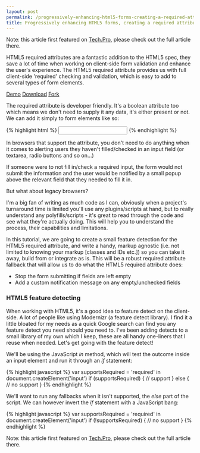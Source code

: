 ```yaml
---
layout: post
permalink: /progressively-enhancing-html5-forms-creating-a-required-attribute-fallback-with-jquery
title: Progressively enhancing HTML5 forms, creating a required attribute fallback with jQuery
---
```


Note: this article first featured on [Tech.Pro](//tech.pro/tutorial/1318/progressively-enhancing-html5-forms-creating-a--required--attribute-fallback-with-jquery), please check out the full article there.

HTML5 required attributes are a fantastic addition to the HTML5 spec, they save a lot of time when working on client-side form validation and enhance the user's experience. The HTML5 required attribute provides us with full client-side 'required' checking and validation, which is easy to add to several types of form elements.

<div class="download-box">
	<a href="//toddmotto.com/labs/required-fallback" onclick="_gaq.push(['_trackEvent', 'Click', 'Demo Required Fallback, 'Required Fallback Demo']);">Demo</a>
	<a href="//toddmotto.com/labs/required-fallback/required-fallback.zip" onclick="_gaq.push(['_trackEvent', 'Click', 'Download Required Fallback, 'Required Fallback Download']);">Download</a>
	<a href="//github.com/toddmotto/required-fallback" onclick="_gaq.push(['_trackEvent', 'Click', 'Fork Required Fallback', 'Required Fallback Fork']);">Fork</a>
</div>

The required attribute is developer friendly. It's a boolean attribute too which means we don't need to supply it any data, it's either present or not. We can add it simply to form elements like so:

{% highlight html %}
<input type="text" required>
{% endhighlight %}

In browsers that support the attribute, you don't need to do anything when it comes to alerting users they haven't filled/checked in an input field (or textarea, radio buttons and so on...)

If someone were to not fill in/check a required input, the form would not submit the information and the user would be notified by a small popup above the relevant field that they needed to fill it in.

But what about legacy browsers?

I'm a big fan of writing as much code as I can, obviously when a project's turnaround time is limited you'll use any plugins/scripts at hand, but to really understand any polyfills/scripts - it's great to read through the code and see what they're actually doing. This will help you to understand the process, their capabilities and limitations.

In this tutorial, we are going to create a small feature detection for the HTML5 required attribute, and write a handy, markup agnostic (i.e. not limited to knowing your markup [classes and IDs etc.]) so you can take it away, build from or integrate as is. This will be a robust required attribute fallback that will allow us to do what the HTML5 required attribute does:

- Stop the form submitting if fields are left empty
- Add a custom notification message on any empty/unchecked fields

### HTML5 feature detecting
When working with HTML5, it's a good idea to feature detect on the client-side. A lot of people like using Modernizr (a feature detect library). I find it a little bloated for my needs as a quick Google search can find you any feature detect you need should you need to. I've been adding detects to a small library of my own which I keep, these are all handy one-liners that I reuse when needed. Let's get going with the feature detect!

We'll be using the JavaScript _in_ method, which will test the outcome inside an input element and run it through an _if_ statement:

{% highlight javascript %}
var supportsRequired = 'required' in document.createElement('input')
if (supportsRequired) {
	// support
} else {
	// no support
}
{% endhighlight %}

We'll want to run any fallbacks when it isn't supported, the _else_ part of the script. We can however invert the _if_ statement with a JavaScript bang:

{% highlight javascript %}
var supportsRequired = 'required' in document.createElement('input')
if (!supportsRequired) {
	// no support
}
{% endhighlight %}

Note: this article first featured on [Tech.Pro](//tech.pro/tutorial/1318/progressively-enhancing-html5-forms-creating-a--required--attribute-fallback-with-jquery), please check out the full article there.

<div style="display:none;">
### Adding the required attributes
This is easily done as you can see from the introduction, adding a required attribute to our markup is really simple (here I've created a quick form with some different input fields). The below fields include various input types: _text_, _email_, _tel_, _url_, _radio_, _checkbox_ as well as the _textarea_ element. Let's add the required attributes where appropriate (we only need to add the required attribute once to radio and checkboxes with the same _name_ attribute):

{% highlight html %}
<form class="form" action="/" method="post">
	<div class="form-row">
		<label for="name" class="form-label">Name *</label>
		<div class="form-field">
			<input id="name" name="name" placeholder="Please enter your name" type="text" required>
		</div>
	</div>
	<div class="form-row">
		<label for="email" class="form-label">Email *</label>
		<div class="form-field">
			<input id="email" name="email" placeholder="Please enter your email address" type="email" required>
		</div>
	</div>
	<div class="form-row">
		<label for="radio" class="form-label">Radio Buttons *</label>
		<div class="form-field">
			<span class="form-radios">Select 1: </span>
			<input id="radio" name="radiobutton" value="selection-one" type="radio" required>
			<span class="form-radios">Select 2: </span>
			<input name="radiobutton" value="selection-two" type="radio">
		</div>
	</div>
	<div class="form-row">
		<label for="checkbox" class="form-label">Checkboxes *</label>
		<div class="form-field">
			<span class="form-radios">Select 1: </span>
			<input id="checkbox" name="checkbox" type="checkbox" required>
			<span class="form-radios">Select 2: </span>
			<input name="checkbox" type="checkbox">
		</div>
	</div>
	<div class="form-row">
		<label for="tel" class="form-label">Telephone *</label>
		<div class="form-field">
			<input id="tel" name="telephone" placeholder="Please enter your number" type="tel" required>
		</div>
	</div>
	<div class="form-row">
		<label for="website" class="form-label">Website *</label>
		<div class="form-field">
			<input id="website" name="website" placeholder="Begin with http://" type="url" required>
		</div>
	</div>
	<div class="form-row">
		<label for="message" class="form-label">Message *</label>
		<div class="form-field">
			<textarea id="message" name="message" placeholder="Include all the details you can" required></textarea>
		</div>
	</div>
	<div class="form-row">
		<button name="submit" type="submit" class="form-submit">Send Email</button>
	</div>
</form>
{% endhighlight %}

### Required attribute loop
Now we've got a feature detect and a form full of required elements, we need to get working on the script. First of all, I'm going to loop through the elements with the required attributes, and run a feature detect inside it. This will let us extend the script at a later date in the future if we want to do anything else:

{% highlight javascript %}
$('[required]').each(function () {
	if (!supportsRequired) {
		// No support	
	}
})
{% endhighlight %}

The next step is going to be swapping the required attributes (which will be unsupported by any browser reading the script) to swap them for classes. This will help when dealing with styling for older browsers as well as continuation of selectors throughout the script.

Let's remove the attribute using jQuery's _removeAttr_ method, and add a class called 'required' - a nice straight swap. I've found it really manageable to append any required messaging initially, and simply setting them to _display:none;_ form the get-go. This is good for a few reasons; there should be a lot less (if any) flickering if any required attributes need showing, and they aren't appended when they're needed - they're already there on demand. It will help make our script a lot less bloated and easier to read later on too.

{% highlight javascript %}
$('[required]').each(function () {
	if (!supportsRequired) {
		var self = $(this)
		self.removeAttr('required').addClass('required')
		self.parent().append('<span class="form-error">Required</span>')
	}
})
{% endhighlight %}

### Form submission
Attributes are all setup now for form submission, which of course will only fire if a _required_ class exists, meaning we don't need to do another feature check and can simply include a _$('.required')_ selector inside the form handler. Let's look at how we can set that up. Our form has a class of 'form' for simplicity and is the only markup-reliant selector our script will need, the rest will automatically do it's magic.

{% highlight javascript %}
$('.form').on('submit', function () {
	// on submit
})
{% endhighlight %}

I've found using jQuery's _.on_ methods are much more flexible, you can easily include event delegation as well as chaining event listeners, which we'll come onto later. Let's progress with the next loop. As it stands, all of our required attributes are now classes, allowing us to target them on submit:

{% highlight javascript %}
$('.form').on('submit', function () {
	$('.required').each(function(){
		// loop through required classes
	})
})
{% endhighlight %}

### Checking empty values
Inside the loop, we need to think of the next step; checking empty values. Let's start with the easiest - empty input fields. This can easily be done like so:

{% highlight javascript %}
if ($(element).val() === '') {
	// empty
} else {
	// not empty
}
{% endhighlight %}

It'd be good to setup the loop now to incorporate this:

{% highlight javascript %}
$('.form').on('submit', function () {
	$('.required').each(function(){
		var self = $(this)
		if (self.val() === '') {
			// empty
		} else {
			// not empty
		}
	})
})
{% endhighlight %}

Nice and easy. So what do we need to do when the field is empty? Well, two things; first we need to stop the form submitting. Stopping the form submitting is fairly easy, we capture the _submit_ event and prevent default, like so (see we're passing _e_ through the function and calling the preventDefault method on it):

{% highlight javascript %}
$('.form').on('submit', function (e) {
	$('.required').each(function(){
		var self = $(this)
		if (self.val() === '') {
			e.preventDefault()
		} else {
			// submit otherwise
		}
	})
})
{% endhighlight %}

Next we need to show the appended message:

{% highlight javascript %}
$('.form').on('submit', function (e) {
	$('.required').each(function(){
		var self = $(this)
		if (self.val() === '') {
			self.siblings('.form-error').show() // show error
			e.preventDefault() // stop submission
		} else {
			// submit otherwise
		}
	})
})
{% endhighlight %}

The events will both fire together, doing exactly what we'd like it to. Next I'm going to fill in the _else_ part to hide any errors:

{% highlight javascript %}
$('.form').on('submit', function (e) {
	$('.required').each(function(){
		var self = $(this)
		if (self.val() === '') {
			self.siblings('.form-error').show() // show error
			e.preventDefault() // stop submission
		} else {
			self.siblings('.form-error').hide() // hide errors
		}
	})
})
{% endhighlight %}

### Detecting if radio/checkboxes aren't checked
Now we've checked if the values are empty (thankfully this covers input types text, email, tel, url and textareas), which makes the process fairly seamless. The next bit is a little trickier, radio and checkboxes. First we need to check _self_ to see if it's an input type radio or checkbox (self is a variable name I've created to use instead of _$(this)_):

{% highlight javascript %}
if (self.is(':checkbox') || self.is(':radio')) {
	// is a checkbox or radio
}
{% endhighlight %}

Next we'll be using the jQuery _:not_ pseudo, which allows us to detect whether something is 'not' something else. Here's how we'll use it:

{% highlight javascript %}
self.is(':not(:checked)')
{% endhighlight %}

This will check if the element(s) are not checked for us. If you remember from earlier on, I mentioned that you need to apply the required attribute once to radios and checkboxes with the same name. This is because we can run a condition to say that at least one input with the same name has to be checked, otherwise the users selection will only be limited to the checkbox with the required attribute (we basically assign the required attribute once to a group, and any input in that group requires a selection) - or it won't let them through. Here's how we add that:

{% highlight javascript %}
self.is(':not(:checked)') && $('input[name=' + self.attr('name') + ']:checked').length === 0
{% endhighlight %}

Translating to English, this says, if this isn't checked, and (&&) the input with the same name hasn't been checked, we can do something. Converting this to a shorthand _if_ statement is best as we can add this easily to our empty input field check too. I'll create a variable called _checked_ and test against it:

{% highlight javascript %}
var checked = (self.is(':checkbox') || self.is(':radio')) 
? self.is(':not(:checked)') && $('input[name=' + self.attr('name') + ']:checked').length === 0 
: false

if (checked) {
	// stop submit, show error
}
{% endhighlight %}

The above will fire if no input type radio or checkbox have been selected with the same name. We can save some code and test against empty input and radios/checkboxes at the same time using the _or_ operator (||):

{% highlight javascript %}
if (self.val() === '' || checked) {
	// if empty value, or isn't checked
}
{% endhighlight %}

While it's looping our code will make the necessary condition checks.

### Joining components
Putting the full loop and submit handler together, we can paint a picture of how our script is looking, with comments to recap:

{% highlight javascript %}
// submit the form
$('.form').on('submit', function (e) {

	// loop through class name required
	$('.required').each(function () {
	
		// this
		var self = $(this)
		
		// check shorthand if statement for input[type] detection
		var checked = (self.is(':checkbox') || self.is(':radio')) 
		? self.is(':not(:checked)') && $('input[name=' + self.attr('name') + ']:checked').length === 0 
		: false
		
		// run the empty/not:checked test
		if (self.val() === '' || checked) {
				
			// show error if the values are empty still (or re-emptied)
			// this will fire after it's already been checked once
			self.siblings('.form-error').show()
			
			// stop form submitting
			e.preventDefault()
		
		// if it's passed the check
		} else {
		
			// hide the error
			self.siblings('.form-error').hide()
			
		}
		
	})
	
	// all other form submit handlers here

})
{% endhighlight %}

You'll notice the penultimate line states 'all other form submit handlers here' - this is where you can carry on processing anything you need to _post_ your data to the server, could be AJAX or other script validators you may need.

### Enhancing behaviour
By default, the HTML5 required validator will only fire on form submission, I'm going to include an optional script that will notify the user that the field is required should they decide to leave the input field without filling anything in. This isn't typical behaviour of the required attribute, but I think it really benefits front-end validation as it tells the user straight away they need to fill it in.

Coming back to what I mentioned earlier about chaining event listeners, we want to listen for a few different events now on this separate part of the script:

{% highlight javascript %}
$(element).on('blur change', function () {
	// listening for blur and change events 
})
{% endhighlight %}

The _blur_ event is fired when a user leaves an input field, so it may be worth informing them the field is required at this stage and no later. Also, radio inputs and checkbox inputs will fire a _change_ event, so this script will intelligently cater for both. We'll be reusing a few components from earlier to achieve this, so much will be familiar.

First, I'm going to listen on inputs and textareas, the only two elements we're using above (it seems redundant to listen for individual input types and make our selectors complicated):

{% highlight javascript %}
$('input, textarea')
{% endhighlight %}

We want to tell jQuery that these inputs and textareas are the parent of our form, which is done by using a comma to separate the selectors:

{% highlight javascript %}
$('input, textarea', '.form')
{% endhighlight %}

And then run the event listening function:

{% highlight javascript %}
$('input, textarea', '.form').on('blur change', function () {
	// listening for input and textarea blur/changes inside .form
})
{% endhighlight %}

We don't need to create a new loop, as the jQuery library will power this automatically for us, so we can call upon the _$(this)_ method again, with all the reused components:

{% highlight javascript %}
// key change on all form inputs
$('input, textarea', '.form').on('blur change', function () {

	// this
	var self = $(this)
		
	// check shorthand if statement for input[type] detection
	var checked = (self.is(':checkbox') || self.is(':radio')) 
	? self.is(':not(:checked)') && $('input[name=' + self.attr('name') + ']:checked').length === 0 
	: false
	
	// if empty on change, i.e. if data is removed
	if (self.val() === '' || checked) {
	
		// show/keep the error in view
		self.siblings('.form-error').show()
	
	// if there's a value or checked
	} else {
	
		// hide the error
		self.siblings('.form-error').hide()
		
	}
	
})
{% endhighlight %}

The nice part about listening for blur/change events is that the check will fire, fire and fire. Which means if the user enters data, and then removes it - the script will know and show the relevant message. This has no interaction however with the form's submission, it's purely an additional add-on for validation on-the-fly before submission.

### Full scripts
Putting everthing together, it looks as follows:

{% highlight html %}
<script src="js/jquery.min.js"></script>
<script>
$(function () {
	
	// feature detect
	var supportsRequired = 'required' in document.createElement('input')
	
	// loop through required attributes
	$('[required]').each(function () {
	
		// if 'required' isn't supported
		if (!supportsRequired) {
		
			// this
			var self = $(this)
		
			// swap attribute for class
			self.removeAttr('required').addClass('required')
			
			// append an error message
			self.parent().append('<span class="form-error">Required</span>')
			
		}
		
	})
	
	// submit the form
	$('.form').on('submit', function (e) {
	
		// loop through class name required
		$('.required').each(function () {
		
			// this
			var self = $(this)
			
			// check shorthand if statement for input[type] detection
			var checked = (self.is(':checkbox') || self.is(':radio')) 
			? self.is(':not(:checked)') && $('input[name=' + self.attr('name') + ']:checked').length === 0 
			: false
			
			// run the empty/not:checked test
			if (self.val() === '' || checked) {
					
				// show error if the values are empty still (or re-emptied)
				// this will fire after it's already been checked once
				self.siblings('.form-error').show()
				
				// stop form submitting
				e.preventDefault()
			
			// if it's passed the check
			} else {
			
				// hide the error
				self.siblings('.form-error').hide()
				
			}
			
		})
		
		// all other form submit handlers here
	
	})
	
	// key change on all form inputs
	$('input, textarea', '.form').on('blur change', function () {
	
		// this
		var self = $(this)
			
		// check shorthand if statement for input[type] detection
		var checked = (self.is(':checkbox') || self.is(':radio')) 
		? self.is(':not(:checked)') && $('input[name=' + self.attr('name') + ']:checked').length === 0 
		: false
		
		// if empty on change, i.e. if data is removed
		if (self.val() === '' || checked) {
		
			// show/keep the error in view
			self.siblings('.form-error').show()
		
		// if there's a value or checked
		} else {
		
			// hide the error
			self.siblings('.form-error').hide()
			
		}
		
	})

})
</script>
{% endhighlight %}

### Script testing
As the script runs according to the result of an initial feature detect, we can simply make the script run when the required attribute _is_ supported, which it no doubt is if you're reading this. Simply amend this line during the development stage of your project to test the fallback features:

{% highlight javascript %}
// no support
if (!supportsRequired) {...}
{% endhighlight %}

Change to:

{% highlight javascript %}
// supports now
if (supportsRequired) {...}
{% endhighlight %}

Which drops the bang (!). This now says 'if it supports the required attribute' - do something. And there you have it.

### Conclusion
HTML5 required attributes are just one piece of the front-end validation puzzle, but you can see their instant power and methods to improving user interaction. Just remember, not all users enable JavaScript, which means by turning it off they can bypass your system. It's best practice to include a server-side validator alongside your client-side validator, for fallback methods as well as a second reassurance. You can also sanitize data server-side and make sure no malicious code gets through.

<div class="download-box">
	<a href="//toddmotto.com/labs/required-fallback" onclick="_gaq.push(['_trackEvent', 'Click', 'Demo Required Fallback, 'Required Fallback Demo']);">Demo</a>
	<a href="//toddmotto.com/labs/required-fallback/required-fallback.zip" onclick="_gaq.push(['_trackEvent', 'Click', 'Download Required Fallback, 'Required Fallback Download']);">Download</a>
	<a href="//github.com/toddmotto/required-fallback" onclick="_gaq.push(['_trackEvent', 'Click', 'Fork Required Fallback', 'Required Fallback Fork']);">Fork</a>
</div>

### Extra: Customising HTML5 popups
We won't be needing to do this for our fallback, but essentially we just need to add a line of JavaScript to the targeted element. This uses the full HTML5 validation whilst customising it to your advantage. To customise the text, we can set a custom message like so:

{% highlight html %}
<input class="test" type="text" required>
{% endhighlight %}

And the JavaScript:

{% highlight javascript %}
document.querySelector('.test').setCustomValidity('Custom alert message, please fill this field in.')
{% endhighlight %}
</div>